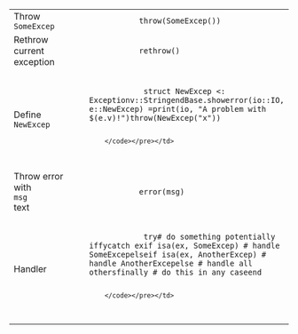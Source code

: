 <table>
<colgroup>
<col style="width: 50%" />
<col style="width: 50%" />
</colgroup>
<tbody>
<tr class="odd">
<td>Throw <code>           SomeExcep         </code></td>
<td><code>           throw(SomeExcep())         </code></td>
</tr>
<tr class="even">
<td>Rethrow current exception</td>
<td><code>           rethrow()         </code></td>
</tr>
<tr class="odd">
<td>Define <code>           NewExcep         </code></td>
<td><pre><code>          
            struct NewExcep &lt;: Exceptionv::StringendBase.showerror(io::IO, e::NewExcep) =print(io, &quot;A problem with $(e.v)!&quot;)throw(NewExcep(&quot;x&quot;))
          
        </code></pre></td>
</tr>
<tr class="even">
<td>Throw error with <code>           msg         </code> text</td>
<td><code>           error(msg)         </code></td>
</tr>
<tr class="odd">
<td>Handler</td>
<td><pre><code>          
            try# do something potentially iffycatch exif isa(ex, SomeExcep) # handle SomeExcepelseif isa(ex, AnotherExcep) # handle AnotherExcepelse # handle all othersfinally # do this in any caseend
          
        </code></pre></td>
</tr>
</tbody>
</table>
